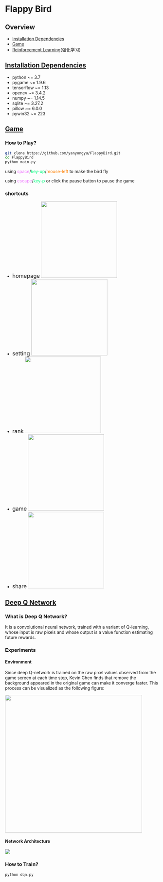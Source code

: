 # Flappy Bird

## <span id="overview">Overview</span>
* [Installation Dependencies](#dependencies)
* [Game](#game)
* [Reinforcement Learning](#rl)(强化学习)

## <span id="dependencies">[Installation Dependencies](#overview)</span>
* python ~= 3.7
* pygame ~= 1.9.6
* tensorflow ~= 1.13
* opencv ~= 3.4.2
* numpy ~= 1.14.5
* sqlite ~= 3.27.2
* pillow ~= 6.0.0
* pywin32 ~= 223

## <span id="game">[Game](#overview)</span>

### How to Play?
```bash
git clone https://github.com/yanyongyu/FlappyBird.git
cd FlappyBird
python main.py
```
using <font color=#ee77ff>space</font>/<font color=#00ff7f>key-up</font>/<font color=#ff7f00>mouse-left</font> to make the bird fly

using <font color=#ee77ff>escape</font>/<font color=#00ff7f>key-p</font> or click the pause button to pause the game

### shortcuts
* <font size=4>homepage</font>
  <img src="./img/homepage.gif" width="250">
  <br>
* <font size=4>setting</font>
  <img src="./img/setting.gif" width="250">
  <br>
* <font size=4>rank</font>
  <img src="./img/rank.gif" width="250">
  <br>
* <font size=4>game</font>
  <img src="./img/game.gif" width="250">
  <br>
* <font size=4>share</font>
  <img src="./img/share.png" width="250">

## <span id="rl">[Deep Q Network](#overview)</span>

### What is Deep Q Network?
It is a convolutional neural network, trained with a variant of Q-learning, whose input is raw pixels and whose output is a value function estimating future rewards.

### Experiments

#### Environment
Since deep Q-network is trained on the raw pixel values observed from the game screen at each time step, Kevin Chen finds that remove the background appeared in the original game can make it converge faster. This process can be visualized as the following figure:

<img src="./img/preprocess.png" width="450">

#### Network Architecture
<img src="./img/network.png">

### How to Train?
```bash
python dqn.py
```
